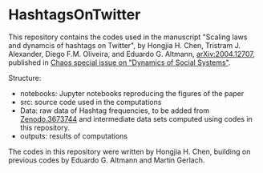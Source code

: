 # HashtagsOnTwitter

This repository contains the codes used in the manuscript "Scaling laws and dynamcis of hashtags on Twitter", by Hongjia H. Chen, Tristram J. Alexander, Diego F.M. Oliveira, and Eduardo G. Altmann, [arXiv:2004.12707](https://arxiv.org/abs/2004.12707), published in [Chaos special issue on "Dynamics of Social Systems"](https://aip.scitation.org/toc/cha/collection/10.1063/cha.2020.DSS2020.issue-1).

Structure:

* notebooks: Jupyter notebooks reproducing the figures of the paper
* src: source code used in the computations
* Data: raw data of Hashtag frequencies, to be added from [Zenodo.3673744](https://doi.org/10.5281/zenodo.3673744) and intermediate data sets computed using codes in this repository.
* outputs: results of computations 

The codes in this repository were written by Hongjia H. Chen, building on previous codes by Eduardo G. Altmann and Martin Gerlach. 


